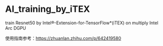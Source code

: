 # AI_training_by_iTEX
train Resnet50 by Intel®-Extension-for-TensorFlow*(iTEX) on multiply Intel Arc DGPU

使用指南参考：https://zhuanlan.zhihu.com/p/642419580
